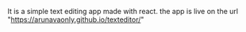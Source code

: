 It is a simple text editing app made with react. the app is live on the url "https://arunavaonly.github.io/texteditor/"

